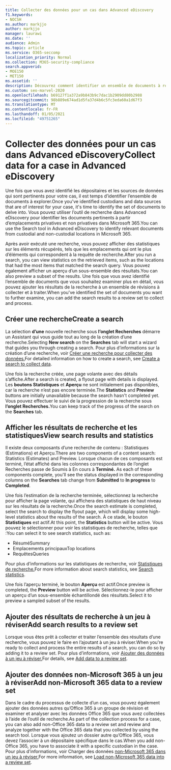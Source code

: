 ```yaml
---
title: Collecter des données pour un cas dans Advanced eDiscovery
f1.keywords:
- NOCSH
ms.author: markjjo
author: markjjo
manager: laurawi
ms.date: ''
audience: Admin
ms.topic: article
ms.service: O365-seccomp
localization_priority: Normal
ms.collection: M365-security-compliance
search.appverid:
- MOE150
- MET150
ms.assetid: ''
description: Découvrez comment identifier un ensemble de documents à réviser dans une enquête à l’aide de l’outil de recherche dans Advanced eDiscovery.
ms.custom: seo-marvel-2020
ms.openlocfilehash: b69127f1a372a9b843b9c7dac1b2909dd80b2988
ms.sourcegitcommit: 98b889e674ad1d5fa37d4b6c5fc3eda60a1d67f3
ms.translationtype: MT
ms.contentlocale: fr-FR
ms.lasthandoff: 01/05/2021
ms.locfileid: "49751265"
---
```

# <a name="collect-data-for-a-case-in-advanced-ediscovery"></a><span data-ttu-id="3a018-103">Collecter des données pour un cas dans Advanced eDiscovery</span><span class="sxs-lookup"><span data-stu-id="3a018-103">Collect data for a case in Advanced eDiscovery</span></span>

<span data-ttu-id="3a018-104">Une fois que vous avez identifié les dépositaires et les sources de données qui sont pertinents pour votre cas, il est temps d’identifier l’ensemble de documents à explorer.</span><span class="sxs-lookup"><span data-stu-id="3a018-104">Once you've identified custodians and data sources that are of interest for your case, it's time to identify the set of documents to delve into.</span></span> <span data-ttu-id="3a018-105">Vous pouvez utiliser l’outil de recherche dans Advanced eDiscovery pour identifier les documents pertinents à partir d’emplacements privatives et non privatives dans Microsoft 365.</span><span class="sxs-lookup"><span data-stu-id="3a018-105">You can use the Search tool in Advanced eDiscovery to identify relevant documents from custodial and non-custodial locations in Microsoft 365.</span></span>

<span data-ttu-id="3a018-106">Après avoir exécuté une recherche, vous pouvez afficher des statistiques sur les éléments récupérés, tels que les emplacements qui ont le plus d’éléments qui correspondent à la requête de recherche.</span><span class="sxs-lookup"><span data-stu-id="3a018-106">After you run a search, you can view statistics on the retrieved items, such as the locations that had the most items that matched the search query.</span></span> <span data-ttu-id="3a018-107">Vous pouvez également afficher un aperçu d’un sous-ensemble des résultats.</span><span class="sxs-lookup"><span data-stu-id="3a018-107">You can also preview a subset of the results.</span></span> <span data-ttu-id="3a018-108">Une fois que vous avez identifié l’ensemble de documents que vous souhaitez examiner plus en détail, vous pouvez ajouter les résultats de la recherche à un ensemble de révisions à collecter et à traiter.</span><span class="sxs-lookup"><span data-stu-id="3a018-108">When you've identified the set of documents you want to further examine, you can add the search results to a review set to collect and process.</span></span>

## <a name="create-a-search"></a><span data-ttu-id="3a018-109">Créer une recherche</span><span class="sxs-lookup"><span data-stu-id="3a018-109">Create a search</span></span>

<span data-ttu-id="3a018-110">La sélection **d’une** nouvelle recherche sous **l’onglet Recherches** démarre un Assistant qui vous guide tout au long de la création d’une recherche.</span><span class="sxs-lookup"><span data-stu-id="3a018-110">Selecting **New search** on the **Searches** tab will start a wizard that guides you through creating a search.</span></span> <span data-ttu-id="3a018-111">Pour plus d’informations sur la création d’une recherche, voir [Créer une recherche pour collecter des données.](create-search-to-collect-data.md)</span><span class="sxs-lookup"><span data-stu-id="3a018-111">For detailed information on how to create a search, see [Create a search to collect data](create-search-to-collect-data.md).</span></span>

<span data-ttu-id="3a018-112">Une fois la recherche créée, une page volante avec des détails s’affiche.</span><span class="sxs-lookup"><span data-stu-id="3a018-112">After a search is created, a flyout page with details is displayed.</span></span> <span data-ttu-id="3a018-113">Les **boutons Statistiques** et **Aperçu** ne sont initialement pas disponibles, car la recherche n’est pas encore terminée.</span><span class="sxs-lookup"><span data-stu-id="3a018-113">The **Statistics** and **Preview** buttons are initially unavailable because the search hasn't completed yet.</span></span> <span data-ttu-id="3a018-114">Vous pouvez effectuer le suivi de la progression de la recherche sous **l’onglet Recherches.**</span><span class="sxs-lookup"><span data-stu-id="3a018-114">You can keep track of the progress of the search on the **Searches** tab.</span></span>

## <a name="view-search-results-and-statistics"></a><span data-ttu-id="3a018-115">Afficher les résultats de recherche et les statistiques</span><span class="sxs-lookup"><span data-stu-id="3a018-115">View search results and statistics</span></span>

<span data-ttu-id="3a018-116">Il existe deux composants d’une recherche de contenu : Statistiques (Estimations) et Aperçu.</span><span class="sxs-lookup"><span data-stu-id="3a018-116">There are two components of a content search: Statistics (Estimates) and Preview.</span></span> <span data-ttu-id="3a018-117">Lorsque chacun de ces composants est terminé, l’état affiché  dans les colonnes  correspondantes de l’onglet Recherches passe de Soumis à En cours à **Terminé.** </span><span class="sxs-lookup"><span data-stu-id="3a018-117">As each of these components complete, you'll see the status displayed in the corresponding columns on the **Searches** tab change from **Submitted** to **In progress** to **Completed**.</span></span>

<span data-ttu-id="3a018-118">Une fois l’estimation de la recherche terminée, sélectionnez la recherche pour afficher la page volante, qui affichera des statistiques de haut niveau sur les résultats de la recherche.</span><span class="sxs-lookup"><span data-stu-id="3a018-118">Once the search estimate is completed, select the search to display the flyout page, which will display some high-level statistics about the results of the search.</span></span> <span data-ttu-id="3a018-119">À ce stade, le bouton **Statistiques** est actif.</span><span class="sxs-lookup"><span data-stu-id="3a018-119">At this point, the **Statistics** button will be active.</span></span> <span data-ttu-id="3a018-120">Vous pouvez le sélectionner pour voir les statistiques de recherche, telles que :</span><span class="sxs-lookup"><span data-stu-id="3a018-120">You can select it to see search statistics, such as:</span></span>

- <span data-ttu-id="3a018-121">Résumé</span><span class="sxs-lookup"><span data-stu-id="3a018-121">Summary</span></span>
- <span data-ttu-id="3a018-122">Emplacements principaux</span><span class="sxs-lookup"><span data-stu-id="3a018-122">Top locations</span></span>
- <span data-ttu-id="3a018-123">Requêtes</span><span class="sxs-lookup"><span data-stu-id="3a018-123">Queries</span></span>

<span data-ttu-id="3a018-124">Pour plus d’informations sur les statistiques de recherche, voir [Statistiques de recherche.](search-statistics-in-advanced-ediscovery.md)</span><span class="sxs-lookup"><span data-stu-id="3a018-124">For more information about search statistics, see [Search statistics](search-statistics-in-advanced-ediscovery.md).</span></span>

<span data-ttu-id="3a018-125">Une fois l’aperçu terminé, le bouton **Aperçu** est actif.</span><span class="sxs-lookup"><span data-stu-id="3a018-125">Once preview is completed, the **Preview** button will be active.</span></span> <span data-ttu-id="3a018-126">Sélectionnez-le pour afficher un aperçu d’un sous-ensemble échantillondé des résultats.</span><span class="sxs-lookup"><span data-stu-id="3a018-126">Select it to preview a sampled subset of the results.</span></span>

## <a name="add-search-results-to-a-review-set"></a><span data-ttu-id="3a018-127">Ajouter des résultats de recherche à un jeu à réviser</span><span class="sxs-lookup"><span data-stu-id="3a018-127">Add search results to a review set</span></span>

<span data-ttu-id="3a018-128">Lorsque vous êtes prêt à collecter et traiter l’ensemble des résultats d’une recherche, vous pouvez le faire en l’ajoutant à un jeu à réviser.</span><span class="sxs-lookup"><span data-stu-id="3a018-128">When you're ready to collect and process the entire results of a search, you can do so by adding it to a review set.</span></span> <span data-ttu-id="3a018-129">Pour plus d’informations, voir [Ajouter des données à un jeu à réviser.](add-data-to-review-set.md)</span><span class="sxs-lookup"><span data-stu-id="3a018-129">For details, see [Add data to a review set](add-data-to-review-set.md).</span></span>

## <a name="add-non-microsoft-365-data-to-a-review-set"></a><span data-ttu-id="3a018-130">Ajouter des données non-Microsoft 365 à un jeu à réviser</span><span class="sxs-lookup"><span data-stu-id="3a018-130">Add non-Microsoft 365 data to a review set</span></span>

<span data-ttu-id="3a018-131">Dans le cadre du processus de collecte d’un cas, vous pouvez également ajouter des données autres qu’Office 365 à un groupe de révision et examiner et analyser avec les données Office 365 que vous avez collectées à l’aide de l’outil de recherche.</span><span class="sxs-lookup"><span data-stu-id="3a018-131">As part of the collection process for a case, you can also add non-Office 365 data to a review set and review and analyze together with the Office 365 data that you collected by using the search tool.</span></span> <span data-ttu-id="3a018-132">Lorsque vous ajoutez un dossier autre qu’Office 365, vous devez l’associer à un dépositaire spécifique dans le cas.</span><span class="sxs-lookup"><span data-stu-id="3a018-132">When you add non-Office 365, you have to associate it with a specific custodian in the case.</span></span> <span data-ttu-id="3a018-133">Pour plus d’informations, voir Charger des données [non-Microsoft 365 dans un jeu à réviser.](load-non-Office-365-data-into-a-review-set.md)</span><span class="sxs-lookup"><span data-stu-id="3a018-133">For more information, see [Load non-Microsoft 365 data into a review set](load-non-Office-365-data-into-a-review-set.md).</span></span>
